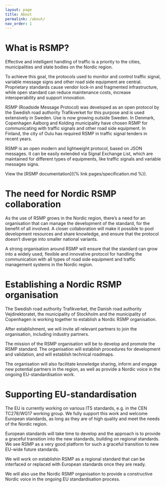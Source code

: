 ```yaml
---
layout: page
title: About
permalink: /about/
nav_order: 1
---
```


# What is RSMP?
Effective and intelligent handling of traffic is a priority to the cities, municipalities and state bodies on the Nordic region.

To achieve this goal, the protocols used to monitor and control traffic signal, variable message signs and other road side equipment are central. Proprietary standards cause vendor lock-in and fragmented infrastructure, while open standard can reduce maintenance costs, increase interoperability and support innovation.

RSMP (Roadside Message Protocol) was developed as an open protocol by the Swedish road authority Trafikverket for this purpose and is used extensively in Sweden. Use is now growing outside Sweden. In Denmark, Copenhagen Aalborg and Kolding municipality have chosen RSMP for communicating with traffic signals and other road side equipment. In Finland, the city of Oulu has required RSMP in traffic signal tenders in recent years.

RSMP is an  open modern and lightweight protocol, based on JSON messages. It can be easily extended via Signal Exchange List, which are maintained for different types of equipments, like traffic signals and variable messages signs.

View the [RSMP documentation]({% link pages/specification.md %}).

# The need for Nordic RSMP collaboration
As the use of RSMP grows in the Nordic region, there’s a need for an organisation that can manage the development of the standard, for the benefit of all involved. A closer collaboration will make it possible to pool development resources and share knowledge, and ensure that the protocol doesn’t diverge into smaller national variants.

A strong organisation around RSMP will ensure that the standard can grow into a widely used, flexible and innovative protocol for handling the communication with all types of road side equipment and traffic management systems in the Nordic region.

# Establishing a Nordic RSMP organisation
The Swedish road authority Trafikverket, the Danish road authority Vejdirektoratet, the municipality of Stockholm and the municipality of Copenhagen is working together to establish a Nordic RSMP organisation.

After establishment, we will invite all relevant partners to join the organisation, including industry partners.

The mission of the RSMP organisation will be to develop and promote the RSMP standard.
The organisation will establish procedures for development and validation, and will establish technical roadmaps.

The organisation will also facilitate knowledge sharing, inform and engage new potential partners in the region, as well as provide a Nordic voice in the ongoing EU-standardisation work.

# Supporting EU-standardisation
The EU is currently working on various ITS standards, e.g. in the CEN TC278/WG17 working group. We fully support this work and welcome European standards, as long as they are of high quality and meet the needs of the Nordic region.

European standards will take time to develop and the approach is to provide a graceful transition into the new standards, building on regional standards. We see RSMP as a very good platform for such a graceful transition to new EU-wide future standards.

We will work on establishin RSMP as a regional standard that can be interfaced or replaced with European standards once they are ready.

We will also use the Nordic RSMP organisation to provide a constructive Nordic voice in the ongoing EU standardisation process.
